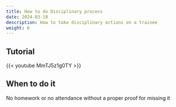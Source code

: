 ```yaml
---
title: How to do Disciplinary process
date: 2024-03-18
description: How to take disciplinary actions on a trainee
weight: 6
---
```


## Tutorial

{{< youtube MmTJ5z1g0TY >}}

## When to do it

No homework or no attendance without a proper proof for missing it
